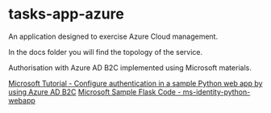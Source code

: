 # tasks-app-azure

An application designed to exercise Azure Cloud management.

In the docs folder you will find the topology of the service.

Authorisation with Azure AD B2C implemented using Microsoft materials.

[ Microsoft Tutorial - Configure authentication in a sample Python web app by using Azure AD B2C](https://learn.microsoft.com/en-us/azure/active-directory-b2c/configure-authentication-sample-python-web-app?tabs=windows)
[ Microsoft Sample Flask Code - ms-identity-python-webapp](https://github.com/Azure-Samples/ms-identity-python-webapp)